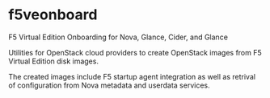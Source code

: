 # f5veonboard
F5 Virtual Edition Onboarding for Nova, Glance, Cider, and Glance

Utilities for OpenStack cloud providers to create OpenStack 
images from F5 Virtual Edition disk images.

The created images include F5 startup agent integration as
well as retrival of configuration from Nova metadata and
userdata services.


